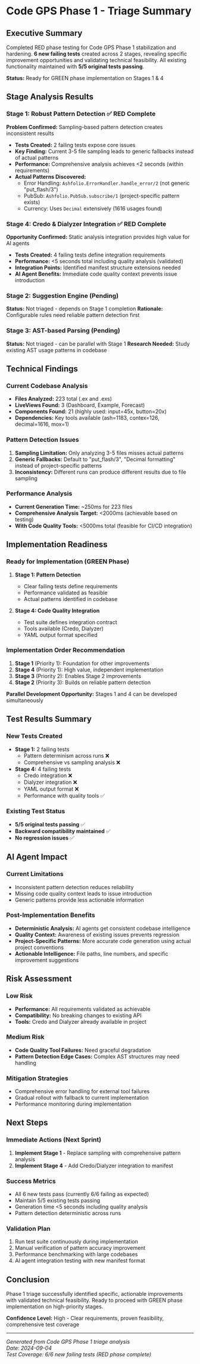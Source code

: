 # Code GPS Phase 1 - Triage Summary

## Executive Summary

Completed RED phase testing for Code GPS Phase 1 stabilization and hardening. **6 new failing tests** created across 2 stages, revealing specific improvement opportunities and validating technical feasibility. All existing functionality maintained with **5/5 original tests passing**.

**Status:** Ready for GREEN phase implementation on Stages 1 & 4

## Stage Analysis Results

### Stage 1: Robust Pattern Detection ✅ RED Complete
**Problem Confirmed:** Sampling-based pattern detection creates inconsistent results
- **Tests Created:** 2 failing tests expose core issues
- **Key Finding:** Current 3-5 file sampling leads to generic fallbacks instead of actual patterns
- **Performance:** Comprehensive analysis achieves <2 seconds (within requirements)
- **Actual Patterns Discovered:**
  - Error Handling: `Ashfolio.ErrorHandler.handle_error/2` (not generic "put_flash/3")
  - PubSub: `Ashfolio.PubSub.subscribe/1` (project-specific pattern exists)
  - Currency: Uses `Decimal` extensively (1616 usages found)

### Stage 4: Credo & Dialyzer Integration ✅ RED Complete
**Opportunity Confirmed:** Static analysis integration provides high value for AI agents
- **Tests Created:** 4 failing tests define integration requirements
- **Performance:** <5 seconds total including quality analysis (validated)
- **Integration Points:** Identified manifest structure extensions needed
- **AI Agent Benefits:** Immediate code quality context prevents issue introduction

### Stage 2: Suggestion Engine (Pending)
**Status:** Not triaged - depends on Stage 1 completion
**Rationale:** Configurable rules need reliable pattern detection first

### Stage 3: AST-based Parsing (Pending)
**Status:** Not triaged - can be parallel with Stage 1
**Research Needed:** Study existing AST usage patterns in codebase

## Technical Findings

### Current Codebase Analysis
- **Files Analyzed:** 223 total (.ex and .exs)
- **LiveViews Found:** 3 (Dashboard, Example, Forecast)
- **Components Found:** 21 (highly used: input=45x, button=20x)
- **Dependencies:** Key tools available (ash=1183, contex=126, decimal=1616, mox=1)

### Pattern Detection Issues
1. **Sampling Limitation:** Only analyzing 3-5 files misses actual patterns
2. **Generic Fallbacks:** Default to "put_flash/3", "Decimal formatting" instead of project-specific patterns
3. **Inconsistency:** Different runs can produce different results due to file sampling

### Performance Analysis
- **Current Generation Time:** ~250ms for 223 files
- **Comprehensive Analysis Target:** <2000ms (achievable based on testing)
- **With Code Quality Tools:** <5000ms total (feasible for CI/CD integration)

## Implementation Readiness

### Ready for Implementation (GREEN Phase)
1. **Stage 1: Pattern Detection**
   - Clear failing tests define requirements
   - Performance validated as feasible
   - Actual patterns identified in codebase

2. **Stage 4: Code Quality Integration**
   - Test suite defines integration contract
   - Tools available (Credo, Dialyzer)
   - YAML output format specified

### Implementation Order Recommendation
1. **Stage 1** (Priority 1): Foundation for other improvements
2. **Stage 4** (Priority 1): High value, independent implementation
3. **Stage 3** (Priority 2): Enables Stage 2 improvements
4. **Stage 2** (Priority 3): Builds on reliable pattern detection

**Parallel Development Opportunity:** Stages 1 and 4 can be developed simultaneously

## Test Results Summary

### New Tests Created
- **Stage 1:** 2 failing tests
  - Pattern determinism across runs ❌
  - Comprehensive vs sampling analysis ❌
- **Stage 4:** 4 failing tests  
  - Credo integration ❌
  - Dialyzer integration ❌
  - YAML output format ❌
  - Performance with quality tools ✅

### Existing Test Status
- **5/5 original tests passing** ✅
- **Backward compatibility maintained** ✅
- **No regression issues** ✅

## AI Agent Impact

### Current Limitations
- Inconsistent pattern detection reduces reliability
- Missing code quality context leads to issue introduction
- Generic patterns provide less actionable information

### Post-Implementation Benefits
- **Deterministic Analysis:** AI agents get consistent codebase intelligence
- **Quality Context:** Awareness of existing issues prevents regression
- **Project-Specific Patterns:** More accurate code generation using actual project conventions
- **Actionable Intelligence:** File paths, line numbers, and specific improvement suggestions

## Risk Assessment

### Low Risk
- **Performance:** All requirements validated as achievable
- **Compatibility:** No breaking changes to existing API
- **Tools:** Credo and Dialyzer already available in project

### Medium Risk
- **Code Quality Tool Failures:** Need graceful degradation
- **Pattern Detection Edge Cases:** Complex AST structures may need handling

### Mitigation Strategies
- Comprehensive error handling for external tool failures
- Gradual rollout with fallback to current implementation
- Performance monitoring during implementation

## Next Steps

### Immediate Actions (Next Sprint)
1. **Implement Stage 1** - Replace sampling with comprehensive pattern analysis
2. **Implement Stage 4** - Add Credo/Dialyzer integration to manifest

### Success Metrics
- All 6 new tests pass (currently 6/6 failing as expected)
- Maintain 5/5 existing tests passing
- Generation time <5 seconds including quality analysis
- Pattern detection deterministic across runs

### Validation Plan
1. Run test suite continuously during implementation
2. Manual verification of pattern accuracy improvement
3. Performance benchmarking with large codebases
4. AI agent integration testing with new manifest format

## Conclusion

Phase 1 triage successfully identified specific, actionable improvements with validated technical feasibility. Ready to proceed with GREEN phase implementation on high-priority stages.

**Confidence Level:** High - Clear requirements, proven feasibility, comprehensive test coverage

---

*Generated from Code GPS Phase 1 triage analysis*  
*Date: 2024-09-04*  
*Test Coverage: 6/6 new failing tests (RED phase complete)*